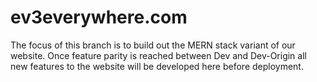 # ev3everywhere.com

The focus of this branch is to build out the MERN stack variant of our website. 
Once feature parity is reached between Dev and Dev-Origin all new features to the website will be developed here before deployment.
